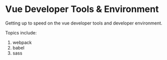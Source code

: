 # Vue Developer Tools & Environment

Getting up to speed on the vue developer tools and developer environment.

Topics include:

1. webpack
2. babel
3. sass
